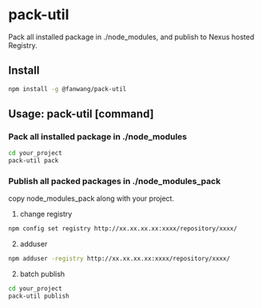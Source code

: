 # pack-util
Pack all installed package in ./node_modules, and publish to Nexus hosted Registry.

## Install

```sh
npm install -g @fanwang/pack-util
```

## Usage: pack-util [command]

### Pack all installed package in ./node_modules
```sh
cd your_project
pack-util pack
```

###  Publish all packed packages in ./node_modules_pack
copy node_modules_pack along with your project.
1. change registry 
```sh
npm config set registry http://xx.xx.xx.xx:xxxx/repository/xxxx/
```
2. adduser
```sh
npm adduser -registry http://xx.xx.xx.xx:xxxx/repository/xxxx/
```
2. batch publish
```sh
cd your_project
pack-util publish
```
